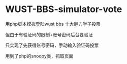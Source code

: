 WUST-BBS-simulator-vote
=======================

用php脚本模拟登陆wust bbs 十大魅力学子投票

但由于有验证码的限制+账号密码后台要验证

只实现了先获得账号密码，手动输入验证码投票

用到了php的snoopy类，抓取页面
